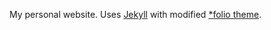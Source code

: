 My personal website. Uses [Jekyll](//jekyllrb.com/docs/github-pages/) with modified [*folio theme](//liabogoev.com/-folio/).
